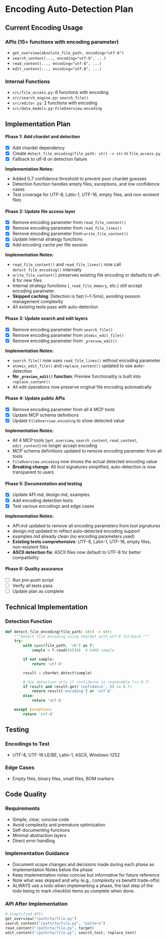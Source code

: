 # Encoding Auto-Detection Plan

## Current Encoding Usage

### APIs (15+ functions with encoding parameter)

- `get_overview(absolute_file_path, encoding="utf-8")`
- `search_content(..., encoding="utf-8", ...)`
- `read_content(..., encoding="utf-8", ...)`
- `edit_content(..., encoding="utf-8", ...)`

### Internal Functions

- `src/file_access.py`: 6 functions with encoding
- `src/search_engine.py`: `search_file()`
- `src/editor.py`: 2 functions with encoding
- `src/data_models.py`: `FileOverview.encoding`

## Implementation Plan

#### Phase 1: Add chardet and detection

- [x] Add chardet dependency
- [x] Create `detect_file_encoding(file_path: str) -> str` in `file_access.py`
- [x] Fallback to utf-8 on detection failure

**Implementation Notes:**

- Added 0.7 confidence threshold to prevent poor chardet guesses
- Detection function handles empty files, exceptions, and low confidence cases
- Test coverage for UTF-8, Latin-1, UTF-16, empty files, and non-existent files

#### Phase 2: Update file access layer

- [x] Remove encoding parameter from `read_file_content()`
- [x] Remove encoding parameter from `read_file_lines()`
- [x] Remove encoding parameter from `write_file_content()`
- [x] Update internal strategy functions
- [x] Add encoding cache per file session

**Implementation Notes:**

- `read_file_content()` and `read_file_lines()` now call `detect_file_encoding()` internally
- `write_file_content()` preserves existing file encoding or defaults to utf-8 for new files
- Internal strategy functions (`_read_file_memory`, etc.) still accept encoding parameter
- **Skipped caching**: Detection is fast (~1-5ms), avoiding session management complexity
- All existing tests pass with auto-detection

#### Phase 3: Update search and edit layers

- [x] Remove encoding parameter from `search_file()`
- [x] Remove encoding parameter from `atomic_edit_file()`
- [x] Remove encoding parameter from `_preview_edit()`

**Implementation Notes:**

- `search_file()` now uses `read_file_lines()` without encoding parameter
- `atomic_edit_file()` and `replace_content()` updated to use auto-detection
- **No `_preview_edit()` function**: Preview functionality is built into `replace_content()`
- All edit operations now preserve original file encoding automatically

#### Phase 4: Update public APIs

- [x] Remove encoding parameter from all 4 MCP tools
- [x] Update MCP schema definitions
- [x] Update `FileOverview.encoding` to show detected value

**Implementation Notes:**
- All 4 MCP tools (`get_overview`, `search_content`, `read_content`, `edit_content`) no longer accept encoding
- MCP schema definitions updated to remove encoding parameter from all tools
- `FileOverview.encoding` now shows the actual detected encoding value
- **Breaking change**: All tool signatures simplified, auto-detection is now transparent to users

#### Phase 5: Documentation and testing

- [x] Update API.md, design.md, examples
- [x] Add encoding detection tests
- [x] Test various encodings and edge cases

**Implementation Notes:**
- API.md updated to remove all encoding parameters from tool signatures
- design.md updated to reflect auto-detected encoding support
- examples.md already clean (no encoding parameters used)
- **Existing tests comprehensive**: UTF-8, Latin-1, UTF-16, empty files, non-existent files
- **ASCII detection fix**: ASCII files now default to UTF-8 for better compatibility

#### Phase 6: Quality assurance

- [ ] Run pre-push script
- [ ] Verify all tests pass
- [ ] Update plan as complete

## Technical Implementation

### Detection Function

```python
def detect_file_encoding(file_path: str) -> str:
    """Detect file encoding using chardet with utf-8 fallback."""
    try:
        with open(file_path, 'rb') as f:
            sample = f.read(65536)  # 64KB sample

        if not sample:
            return 'utf-8'

        result = chardet.detect(sample)

        # Use detection only if confidence is reasonable (>= 0.7)
        if result and result.get('confidence', 0) >= 0.7:
            return result['encoding'] or 'utf-8'
        else:
            return 'utf-8'

    except Exception:
        return 'utf-8'
```

## Testing

### Encodings to Test

- UTF-8, UTF-16 LE/BE, Latin-1, ASCII, Windows-1252

### Edge Cases

- Empty files, binary files, small files, BOM markers

## Code Quality

### Requirements

- Simple, clear, concise code
- Avoid complexity and premature optimization
- Self-documenting functions
- Minimal abstraction layers
- Direct error handling

### Implementation Guidance

- Document scope changes and decisions made during each phase as Implementation Notes below the phase
- Keep implementation notes concise but informative for future reference
- Note what was skipped and why (e.g., complexity vs benefit trade-offs)
- ALWAYS use a todo when implementing a phase, the last step of the todo being to mark checklist items as complete when done.

### API After Implementation

```python
# Simplified APIs
get_overview("/path/to/file.py")
search_content("/path/to/file.py", "pattern")
read_content("/path/to/file.py", target)
edit_content("/path/to/file.py", search_text, replace_text)
```

